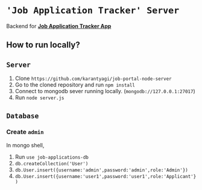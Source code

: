 # `'Job Application Tracker' Server`

Backend for __[Job Application Tracker App](https://github.com/karantyagi/job-application-tracker)__

## How to run locally?

## `Server`
1. Clone `https://github.com/karantyagi/job-portal-node-server`
2. Go to the cloned repository and run `npm install`
3. Connect to mongodb sever running locally. (`mongodb://127.0.0.1:27017`)
3. Run `node server.js`

## `Database`

### Create `admin`
In mongo shell,
1. Run `use job-applications-db`
2. `db.createCollection('User')`
3. `db.User.insert({username:'admin',password:'admin',role:'Admin'})`
4. `db.User.insert({username:'user1',password:'user1',role:'Applicant'})`
